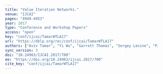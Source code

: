 ```yaml
---
title: "Value Iteration Networks."
venue: "IJCAI"
pages: "4949-4953"
year: 2017
type: "Conference and Workshop Papers"
access: "open"
key: "conf/ijcai/TamarWTLA17"
url: "https://dblp.org/rec/conf/ijcai/TamarWTLA17"
authors: ["Aviv Tamar", "Yi Wu", "Garrett Thomas", "Sergey Levine", "Pieter Abbeel"]
sync_version: 3
doi: "10.24963/IJCAI.2017/700"
ee: "https://doi.org/10.24963/ijcai.2017/700"
cite_key: "conf/ijcai/TamarWTLA17"
---
```

